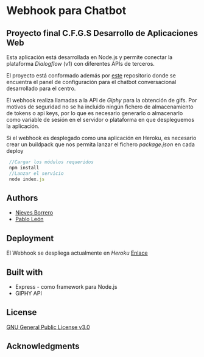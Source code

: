 # Webhook para Chatbot

## Proyecto final C.F.G.S Desarrollo de Aplicaciones Web

Esta aplicación está desarrollada en Node.js y permite conectar la plataforma *Dialogflow* (v1) con diferentes APIs de terceros.

El proyecto está conformado además por [este](https://github.com/Proyecto-chatbot/panel-administracion-chatbot) repositorio donde se encuentra el panel de configuración para el chatbot conversacional desarrollado para el centro.

El webhook realiza llamadas a la API de *Giphy* para la obtención de gifs. Por motivos de seguridad no se ha incluido ningún fichero de almacenamiento de tokens o api keys, por lo que es necesario generarlo o almacenarlo como variable de sesión en el servidor o plataforma en que despleguemos la aplicación.

Si el webhook es desplegado como una aplicación en Heroku, es necesario crear un buildpack que nos permita lanzar el fichero *package.json* en cada deploy

```javascript
 //Cargar los módulos requeridos
 npm install
 //Lanzar el servicio
 node index.js
```

## Authors

* [Nieves Borrero](https://github.com/NievesBorrero)
* [Pablo León](https://github.com/pabloleonalcaide)

## Deployment
  El Webhook se despliega actualmente en *Heroku* [Enlace](https://grancapibot.herokuapp.com/)
## Built with

* Express - como framework para Node.js
* GIPHY API

## License
[GNU General Public License v3.0](../master/LICENSE)

## Acknowledgments

